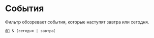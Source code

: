 # События

Фильтр обозревает события, которые наступят завтра или сегодня.

```
@📆 & (сегодня | завтра)
```
